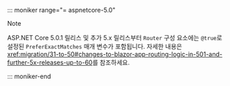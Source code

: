 ::: moniker range="= aspnetcore-5.0"

> [!NOTE]
> ASP.NET Core 5.0.1 릴리스 및 추가 5.x 릴리스부터 `Router` 구성 요소에는 `@true`로 설정된 `PreferExactMatches` 매개 변수가 포함됩니다. 자세한 내용은 <xref:migration/31-to-50#changes-to-blazor-app-routing-logic-in-501-and-further-5x-releases-up-to-60>를 참조하세요.

::: moniker-end

